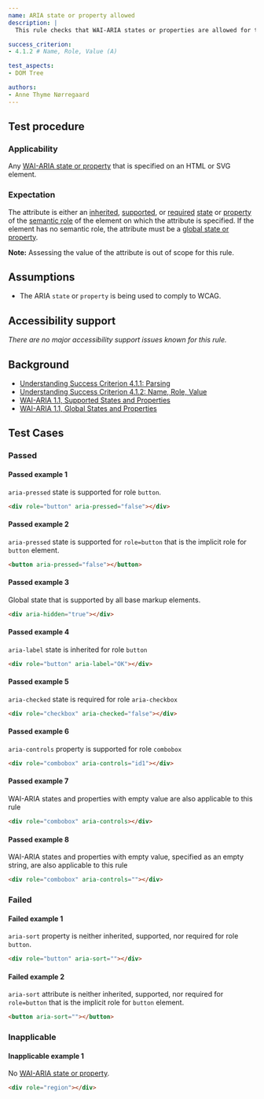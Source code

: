 ```yaml
---
name: ARIA state or property allowed
description: | 
  This rule checks that WAI-ARIA states or properties are allowed for the element they are specified on.

success_criterion:
- 4.1.2 # Name, Role, Value (A)

test_aspects:
- DOM Tree

authors:
- Anne Thyme Nørregaard
---
```


## Test procedure

### Applicability

Any [WAI-ARIA state or property](https://www.w3.org/TR/wai-aria-1.1/#state_prop_def) that is specified on an HTML or SVG element.

### Expectation

The attribute is either an [inherited](https://www.w3.org/TR/wai-aria/#inheritedattributes), [supported](https://www.w3.org/TR/wai-aria/#supportedState), or [required](https://www.w3.org/TR/wai-aria/#requiredState) [state](https://www.w3.org/TR/wai-aria/#dfn-state) or [property](https://www.w3.org/TR/wai-aria/#dfn-property) of the [semantic role](#semantic-role) of the element on which the attribute is specified. If the element has no semantic role, the attribute must be a [global state or property](https://www.w3.org/TR/wai-aria-1.1/#global_states).

**Note:** Assessing the value of the attribute is out of scope for this rule.

## Assumptions

- The ARIA `state` or `property` is being used to comply to WCAG.

## Accessibility support

*There are no major accessibility support issues known for this rule.*

## Background

- [Understanding Success Criterion 4.1.1: Parsing](https://www.w3.org/WAI/WCAG21/Understanding/parsing.html)
- [Understanding Success Criterion 4.1.2: Name, Role, Value
](https://www.w3.org/WAI/WCAG21/Understanding/name-role-value.html)
- [WAI-ARIA 1.1, Supported States and Properties](https://www.w3.org/TR/wai-aria-1.1/#states_and_properties)
- [WAI-ARIA 1.1, Global States and Properties](https://www.w3.org/TR/wai-aria-1.1/#global_states)

## Test Cases

### Passed

#### Passed example 1

`aria-pressed` state is supported for role `button`.

```html
<div role="button" aria-pressed="false"></div>
```

#### Passed example 2

`aria-pressed` state is supported for `role=button` that is the implicit role for `button` element.

```html
<button aria-pressed="false"></button>
```

#### Passed example 3

Global state that is supported by all base markup elements.

```html
<div aria-hidden="true"></div>
```

#### Passed example 4

`aria-label` state is inherited for role `button`

```html
<div role="button" aria-label="OK"></div>
```

#### Passed example 5

`aria-checked` state is required for role `aria-checkbox`

```html
<div role="checkbox" aria-checked="false"></div>
```

#### Passed example 6

`aria-controls` property is supported for role `combobox`

```html
<div role="combobox" aria-controls="id1"></div>
```

#### Passed example 7

WAI-ARIA states and properties with empty value are also applicable to this rule

```html
<div role="combobox" aria-controls></div>
```

#### Passed example 8

WAI-ARIA states and properties with empty value, specified as an empty string, are also applicable to this rule

```html
<div role="combobox" aria-controls=""></div>
```

### Failed

#### Failed example 1

`aria-sort` property is neither inherited, supported, nor required for role `button`.

```html
<div role="button" aria-sort=""></div>
```

#### Failed example 2

`aria-sort` attribute is neither inherited, supported, nor required for `role=button` that is the implicit role for `button` element.

```html
<button aria-sort=""></button>
```

### Inapplicable

#### Inapplicable example 1

No [WAI-ARIA state or property](https://www.w3.org/TR/wai-aria-1.1/#state_prop_def).

```html
<div role="region"></div>
```

